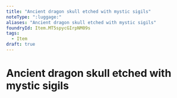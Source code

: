 ```yaml
---
title: "Ancient dragon skull etched with mystic sigils"
noteType: ":luggage:"
aliases: "Ancient dragon skull etched with mystic sigils"
foundryId: Item.MT5spycGIrpNM09s
tags:
  - Item
draft: true
---
```


# Ancient dragon skull etched with mystic sigils
